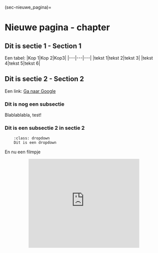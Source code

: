 (sec-nieuwe_pagina)=
# Nieuwe pagina - chapter

## Dit is sectie 1 - Section 1
Een tabel:
|Kop 1|Kop 2|Kop3|
|---|---|---|
|tekst 1|tekst 2|tekst 3|
|tekst 4|tekst 5|tekst 6|

## Dit is sectie 2 - Section 2
Een link:
[Ga naar Google](https://www.google.nl)

### Dit is nog een subsectie

Blablablabla, test!

### Dit is een subsectie 2  in sectie 2
```{tip}
    :class: dropdown
    Dit is een dropdown 
```

En nu een filmpje

<div style="display: flex; justify-content: center;">
    <div style="position: relative; width: 70%; height: 0; padding-bottom: 56.25%;">
        <iframe
            src="https://www.youtube.com/embed/-UBcxKiS550?si=O9Iqr7M1cV2vUD8o"
            style="position: absolute; top: 0; left: 0; width: 100%; height: 100%;"
            frameborder="0"
            allow="accelerometer; autoplay; clipboard-write; encrypted-media; gyroscope; picture-in-picture"
            allowfullscreen
        ></iframe>
    </div>
</div>

